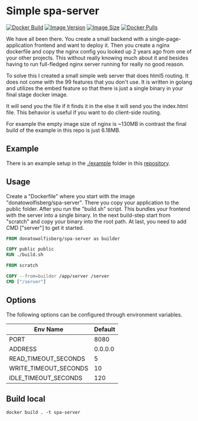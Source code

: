 # Simple spa-server

[![Docker Build](https://img.shields.io/docker/cloud/build/donatowolfisberg/spa-server)](https://hub.docker.com/r/donatowolfisberg/spa-server)
[![Image Version](https://img.shields.io/docker/v/donatowolfisberg/spa-server?sort=semver)](https://hub.docker.com/r/donatowolfisberg/spa-server)
[![Image Size](https://img.shields.io/docker/image-size/donatowolfisberg/spa-server?sort=date)](https://hub.docker.com/r/donatowolfisberg/spa-server)
[![Docker Pulls](https://img.shields.io/docker/pulls/donatowolfisberg/spa-server)](https://hub.docker.com/r/donatowolfisberg/spa-server)

We have all been there. You create a small backend with a single-page-application frontend and want to deploy it. Then you
create a nginx dockerfile and copy the nginx config you looked up 2 years ago from one of your other projects. This
without really knowing much about it and besides having to run full-fledged nginx server running for really no good
reason.

To solve this I created a small simple web server that does html5 routing. It does not come with the 99 features that
you don't use. It is written in golang and utilizes the embed feature so that there is just a single binary in your
final stage docker image.

It will send you the file if it finds it in the else it will send you the index.html file. This behavior is useful if you want to do client-side routing.

For example the empty image size of nginx is ~130MB in contrast the final build of the example in this repo is just
6.18MB.

## Example

There is an example setup in the [./example](https://github.com/SirCremefresh/spa-server/example) folder in
this [repository](https://github.com/SirCremefresh/spa-server).

## Usage

Create a "Dockerfile" where you start with the image "donatowolfisberg/spa-server". There you copy your application to
the public folder. After you run the "build.sh" script. This bundles your frontend with the server into a single binary.
In the next build-step start from "scratch" and copy your binary into the root path. At last, you need to add
CMD ["server"] to get it started.

```dockerfile
FROM donatowolfisberg/spa-server as builder

COPY public public
RUN ./build.sh

FROM scratch

COPY --from=builder /app/server /server
CMD ["/server"]
```

## Options
The following options can be configured through environment variables.

| Env Name              | Default  | 
| --------------------- | -------- | 
| PORT                  | 8080     | 
| ADDRESS               | 0.0.0.0  | 
| READ_TIMEOUT_SECONDS  | 5        | 
| WRITE_TIMEOUT_SECONDS | 10       |
| IDLE_TIMEOUT_SECONDS  | 120      |


## Build local

```shell
docker build . -t spa-server 
```
